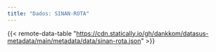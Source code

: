 ```yaml
---
title: "Dados: SINAN-ROTA"
---
```


{{< remote-data-table "https://cdn.statically.io/gh/dankkom/datasus-metadata/main/metadata/data/sinan-rota.json" >}}

